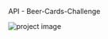 API - Beer-Cards-Challenge

<img src="../../assets/images/beer-cards-challenge.png" alt="project image" />